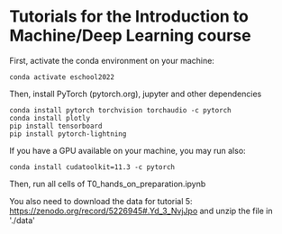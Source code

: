 # Tutorials for the Introduction to Machine/Deep Learning course

First, activate the conda environment on your machine:
```
conda activate eschool2022
```
Then, install PyTorch (pytorch.org), jupyter and other dependencies
```
conda install pytorch torchvision torchaudio -c pytorch
conda install plotly
pip install tensorboard
pip install pytorch-lightning
```

If you have a GPU available on your machine, you may run also:
``` 
conda install cudatoolkit=11.3 -c pytorch
```

Then, run all cells of T0_hands_on_preparation.ipynb

You also need to download the data for tutorial 5: https://zenodo.org/record/5226945#.Yd_3_NvjJpo
and unzip the file in './data' 

